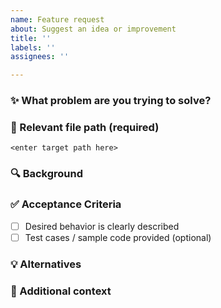 ```yaml
---
name: Feature request
about: Suggest an idea or improvement
title: ''
labels: ''
assignees: ''

---
```


### ✨ What problem are you trying to solve?
<!-- Briefly describe what you want to achieve or what problem you are facing -->

### 📂 Relevant file path (required)
<!-- Path(s) of the file(s) you expect to add/modify -->
`<enter target path here>`

### 🔍 Background
<!-- Why is this needed? What use-case or pain point does it address? -->

### ✅ Acceptance Criteria
- [ ] Desired behavior is clearly described
- [ ] Test cases / sample code provided (optional)

### 💡 Alternatives
<!-- Any alternative solutions you've considered -->

### 📝 Additional context
<!-- Links, screenshots, references, etc. -->
